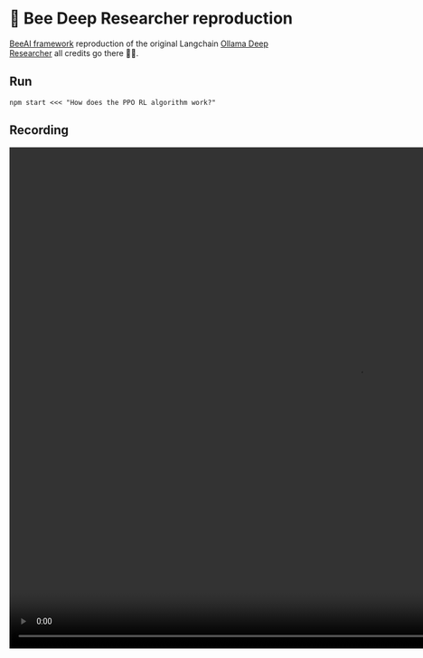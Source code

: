 # 🐝 Bee Deep Researcher reproduction

[BeeAI framework](https://i-am-bee.github.io/bee-agent-framework/#/) reproduction of the original Langchain [Ollama Deep Researcher](https://github.com/langchain-ai/ollama-deep-researcher/blob/main/README.md) all credits go there 🙏👏.

## Run

`npm start <<< "How does the PPO RL algorithm work?"`

## Recording

<video width="1232" height="886" controls>
  <source src="[https://raw.githubusercontent.com/aleskalfas/bee-deep-researcher-reproduction/blob/main/media/video.mp4](https://github.com/aleskalfas/bee-deep-researcher-reproduction/raw/refs/heads/main/media/recording.mp4)" type="video/mp4">
  Your browser does not support the video tag.
</video>

